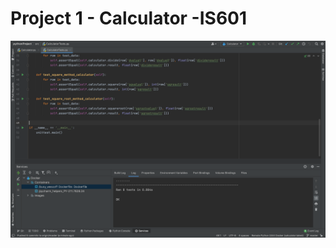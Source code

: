 # Project 1 - Calculator -IS601

![Screenshot of all tests running on pycharm](Tests/Data/UnitTests.png)
